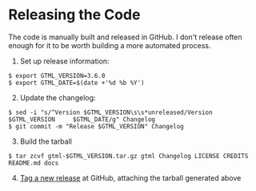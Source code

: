 # Releasing the Code

The code is manually built and released in GitHub.  I don't release often enough for it to be worth building a more automated process.

1. Set up release information:

```
$ export GTML_VERSION=3.6.0
$ export GTML_DATE=$(date +'%d %b %Y')
```

2. Update the changelog:

```
$ sed -i "s/^Version $GTML_VERSION\s\s*unreleased/Version $GTML_VERSION     $GTML_DATE/g" Changelog
$ git commit -m "Release $GTML_VERSION" Changelog
```

3. Build the tarball

```
$ tar zcvf gtml-$GTML_VERSION.tar.gz gtml Changelog LICENSE CREDITS README.md docs
```

4. [Tag a new release](https://github.com/pronovic/gtml/releases/new) at GitHub, attaching the tarball generated above

